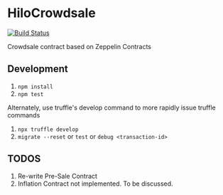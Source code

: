 # HiloCrowdsale
[![Build Status](https://travis-ci.org/hilo/HiloCrowdsale.svg?branch=master)](https://travis-ci.org/hilo/HiloCrowdsale)

Crowdsale contract based on Zeppelin Contracts

## Development

1. `npm install`
1. `npm test`

Alternately, use truffle's develop command to more rapidly issue truffle commands

1. `npx truffle develop`
1. `migrate --reset` or `test` or `debug <transaction-id>`

## TODOS

1. Re-write Pre-Sale Contract
1. Inflation Contract not implemented. To be discussed.